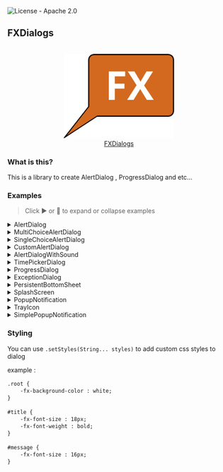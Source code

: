 ![License - Apache 2.0](https://img.shields.io/github/license/AmirAli-AZ/FXDialogs?style=plastic)

## FXDialogs

<br>
<div align=center>
  <img src="https://raw.githubusercontent.com/AmirAli-AZ/FXDialogsWebsite/master/favicon.svg" width=250 alt="icon">
  <br>
  <a href="https://amirali-az.github.io/FXDialogsWebsite/">FXDialogs</a>
</div>

### What is this?

This is a library to create AlertDialog , ProgressDialog and etc...

### Examples

> Click ▶️ or 🔽 to expand or collapse examples

<details>
<summary>AlertDialog</summary>

<p>

```java
var alert = new AlertDialog.Builder()
        .setDialogTitle("Title")
        .setDialogMessage("Message")
        .setPositiveButton("Ok", System.out::println)
        .create();
alert.setTitle(alert.getDialogTitle());
alert.show();
```
</p>

<img src="images/alert-dialog-demo-1.png" alt="AlertDialog">
</details>

<details>
<summary>MultiChoiceAlertDialog</summary>

<p>

```java
var alert = new AlertDialog.Builder()
        .setDialogTitle("Title")
        .setDialogMessage("Message")
        .setPositiveButton("Ok", System.out::println)
        .setMultiChoiceItems(new String[]{"A","B","C","D","E"}, new Integer[]{0,2,3}, (which, isChecked) -> {
            if (isChecked)
                System.out.println(which + " checked");
            })
        .create();
alert.setTitle(alert.getDialogTitle());
alert.show();
```
</p>

<img src="images/alert-dialog-demo-2.png" alt="MultiChoiceAlertDialog">
</details>

<details>
<summary>SingleChoiceAlertDialog</summary>

<p>

```java
var alert = new AlertDialog.Builder()
        .setDialogTitle("Title")
        .setDialogMessage("Message")
        .setPositiveButton("Ok", System.out::println)
        .setSingleChoiceItems(new String[]{"A","B","C","D"}, 2, which -> System.out.println(which + "checked"))
        .create();
alert.setTitle(alert.getDialogTitle());
alert.show();
```
</p>

<img src="images/alert-diaog-demo-3.png" alt="SingleChoiceAlertDialog">
</details>

<details>
<summary>CustomAlertDialog</summary>

<p>

```java
var customNodeContainer = new HBox();
customNodeContainer.setPadding(new Insets(10));
var textField = new TextField();
HBox.setHgrow(textField, Priority.ALWAYS);
textField.setPromptText("Name");   
                       
customNodeContainer.getChildren().add(textField);

var alert = new AlertDialog.Builder()
        .setDialogTitle("Name")
        .setDialogMessage("Enter your name in below text field")
        .setPositiveButton("Ok", which -> System.out.println(textField.getText()))
        .setNode(customNodeContainer)
        .create();
alert.setTitle(alert.getDialogTitle());
alert.show();
```
</p>

<img src="images/alert-dialog-demo-4.png" alt="CustomAlertDialog">
</details>

<details>
<summary>AlertDialogWithSound</summary>

<p>

```java
var alert = new AlertDialog.Builder()   
        .setDialogTitle("DialogWithSound")
        .setDialogMessage("The sound will be play when dialog shown")
        .setPositiveButton("Ok", System.out::println)
        .setSound(Sounds.ChimesGlassy)
        .create();
alert.setTitle(alert.getDialogTitle());
alert.show();
```
Note : you should add javafx.media dependency when you want to use sounds

</p>

</details>


<details>
<summary>TimePickerDialog</summary>

<p>

```java
var timePickerDialog = new TimePickerDialog.Builder()
        .create();
timePickerDialog.initModality(Modality.APPLICATION_MODAL);
timePickerDialog.showAndWait();

System.out.println(timePickerDialog.getTime().toString());
```

</p>

<img src="images/timepicker-dialog-demo.png" alt="TimePickerDialog">
</details>

<details>
<summary>ProgressDialog</summary>

<p>

```java
var progressDialog = new ProgressDialog.Builder()
        .setDialogTitle("Title")
        .setDialogMessage("Message")
        .setProgressType(ProgressDialog.ProgressBarType.Bar)
        .setProgress(.5)
        .create();
progressDialog.setTitle(progressDialog.getDialogTitle());
progressDialog.show();
```

</p>

<img src="images/progress-dialog-demo.png" alt="ProgressDialog">
</details>

<details>
<summary>ExceptionDialog</summary>

<p>

```java
try {
    System.out.println(20/0);
}catch (ArithmeticException e) {
    var exceptionDialog = new ExceptionDialog.Builder()
            .setDialogMessage(e.getMessage())
            .setException(e)
            .create();
    exceptionDialog.show();
}
```

</p>

<img src="images/exception-dialog-demo.png" alt="ExceptionDialog">
</details>

<details>
<summary>PersistentBottomSheet</summary>

<p>

```java
var root = new BorderPane();

var persistentBottomSheet = new PersistentBottomSheet();
persistentBottomSheet.setPrefHeight(150);
persistentBottomSheet.setStyle("-fx-background-color : orange;");
persistentBottomSheet.setDuration(Duration.seconds(.5));
persistentBottomSheet.dragHandlerImageProperty().set(new Image(Objects.requireNonNull(getClass().getResourceAsStream("round_horizontal_rule_white_24dp.png"))));
persistentBottomSheet.addSupportResizing();

var label = new Label("Bottom Sheet");
label.setStyle("-fx-text-fill : white; -fx-font-size : 18px;");
var bottomSheetContentRoot = new StackPane(label);
bottomSheetContentRoot.setPadding(new Insets(15));

persistentBottomSheet.getChildren().add(bottomSheetContentRoot);

var showButton = new Button("Hide");
showButton.setPrefSize(75, 25);
showButton.setOnAction(event -> {
    persistentBottomSheet.showingProperty().set(!persistentBottomSheet.isShowing());
        if (persistentBottomSheet.isShowing())
            showButton.setText("Hide");
        else
            showButton.setText("Show");
    });

root.setCenter(new StackPane(showButton));
root.setBottom(persistentBottomSheet);
```

BottomSheetCallBack

```java
persistentBottomSheet.setCallBack(new BottomSheetCallBack() {
    @Override
    public void onState(PersistentBottomSheet bottomSheet, int state) {
        switch (state) {
            case PersistentBottomSheet.EXPANDED ->
                    System.out.println("expanded");
            case PersistentBottomSheet.COLLAPSED ->
                    System.out.println("collapsed");
            case PersistentBottomSheet.DRAGGED -> 
                    System.out.println("dragged");
            case PersistentBottomSheet.HIDDEN ->
                    System.out.println("hidden");
            case PersistentBottomSheet.SHOWN ->
                    System.out.println("shown");
        }
    }

    @Override
    public void onResized(PersistentBottomSheet bottomSheet, int percent) {
        System.out.println(percent + "%");
    }
});
```
</p>

<img src="images/persistent-bottom-sheet-demo-1.png" alt="PersistentBottomSheetDemo">
<img src="images/persistent-bottom-sheet-demo-2.png" alt="PersistentBottomSheetDemo">

</details>

<details>
<summary>SplashScreen</summary>

<p>

```java
import javafx.application.Application;
import javafx.scene.Parent;
import javafx.scene.Scene;
import javafx.scene.control.Label;
import javafx.scene.layout.StackPane;
import javafx.stage.Stage;
import javafx.util.Duration;

public class Main extends Application {

    public static void main(String[] args) {
        launch(args);
    }

    @Override
    public void start(Stage primaryStage) {
        primaryStage.setTitle("SplashScreenDemo");
        primaryStage.setScene(new Scene(createContent(), 600, 400));

        var splashScreen = new SplashScreen.Builder(Duration.seconds(2), primaryStage)
                .setScene(new Scene(createSplashScreenContent(), 600, 400))
                .create();
        splashScreen.show();
    }

    private Parent createSplashScreenContent() {
        var label = new Label("SplashScreenDemo");
        label.setStyle("-fx-font-size: 25px; -fx-font-weight: bold; -fx-text-fill: white;");

        var root = new StackPane(label);
        root.setStyle("-fx-background-color: linear-gradient(to right, #FF508E, #5AC0FF);");

        return root;
    }

    private Parent createContent() {
        var label = new Label("Hello, World");
        label.setStyle("-fx-font-size: 20px;");

        var root = new StackPane(label);
        root.setStyle("-fx-background-color: white;");

        return root;
    }
}
```

</p>

<img src="images/splashscreen-demo-1.png" alt="SplashScreenDemo">

<p>after 2 seconds</p>

<img src="images/splashscreen-demo-2.png" alt="SplashScreenDemo">
</details>

<details>
<summary>PopupNotification</summary>

<p>

- create notification layout (of course you can set controller)

`notification-view.fxml`

```xml
<?xml version="1.0" encoding="UTF-8"?>

<?import javafx.scene.control.Label?>
<?import javafx.scene.layout.AnchorPane?>


<AnchorPane id="root" prefHeight="150.0" prefWidth="320.0" stylesheets="@style.css" xmlns="http://javafx.com/javafx/17" xmlns:fx="http://javafx.com/fxml/1">
   <children>
      <Label id="title" fx:id="title" layoutX="14.0" layoutY="14.0" text="ExampleNotification" AnchorPane.leftAnchor="0.0" AnchorPane.rightAnchor="0.0" AnchorPane.topAnchor="0.0" />
      <Label id="message" fx:id="message" layoutX="8.0" layoutY="46.0" text="This is a custom notification" wrapText="true" AnchorPane.leftAnchor="0.0" AnchorPane.rightAnchor="0.0" />
   </children>
</AnchorPane>
```

- style sheet

`style.css`

```
#root {
    -fx-background-color: white;
    -fx-background-insets: 5;
    -fx-padding: 8;
    -fx-effect: dropshadow(three-pass-box, black, 10, 0, 0, 0);
    -fx-background-radius: 5;
}

#title {
    -fx-font-size: 20px;
    -fx-font-weight: bold;
}

#message {
    -fx-font-size: 16px;
}
```

- create and show the notification

```java
try {
    var loader = new FXMLLoader(getClass().getResource("notification-view.fxml"));

    var notification = new PopupNotification(Duration.seconds(2), ((AnchorPane) loader.load()));
    notification.setSound(Sounds.Succeeded);
    notification.setAutoHide(true);
    notification.show(primaryStage);
}catch (IOException e) {
    e.printStackTrace();
}
```
</p>

<p>result :</p>

<img src="images/notification-demo.png" alt="notification demo">

</details>

<details>
<summary>TrayIcon</summary>

<p>

```java
if (SystemTray.isSupported()) {
    Platform.setImplicitExit(false);
            
    var menu = new ContextMenu();
    var exitItem = new MenuItem("Exit Application");
    exitItem.setOnAction(event -> {
        Platform.exit();
        System.exit(0);
    });

    menu.getItems().add(exitItem);

    var trayIcon = new FXTrayIcon(
            Toolkit.getDefaultToolkit().getImage(getClass().getResource("fxdialogs.png")),
        "Demo FXTrayIcon",
        menu
    );

    var tray = SystemTray.getSystemTray();
    tray.add(trayIcon);
}
```

</p>

<p>result: </p>

<img src="images/tray-icon-demo.png" alt="tray icon demo">

</details>

<details>
<summary>SimplePopupNotification</summary>

<p>

```java
var notification = new SimplePopupNotification(Duration.seconds(2), "SimplePopupNotification", "This is a simple popup notification");
notification.show(primaryStage);
```
</p>

<img src="images/simple-popup-notification-demo.png" alt="simple popup notification demo">

</details>

### Styling

You can use `.setStyles(String... styles)` to add custom css styles to dialog

example :

```
.root {
    -fx-background-color : white;
}

#title {
    -fx-font-size : 18px;
    -fx-font-weight : bold;
}

#message {
    -fx-font-size : 16px;
}
```
